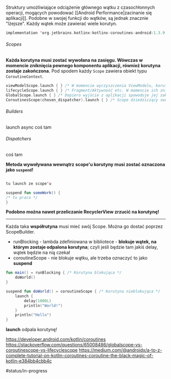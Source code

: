 Struktury umożliwiające odciążenie głównego wątku z czasochłonnych operacji, mogących powodować [[Android Performance|zacinanie się aplikacji]].
Podobne w swojej funkcji do wątków, są jednak znacznie "lżejsze". Każdy wątek może zawierać wiele korutyn.

```kotlin
implementation 'org.jetbrains.kotlinx:kotlinx-coroutines-android:1.3.9'
```

###### Scopes
**Każda korutyna musi zostać wywołana na zasięgu. Wówczas w momencie zniknięcia pewnego komponentu aplikacji, również korutyna zostaje zakończona.**
Pod spodem każdy `Scope` zawiera obiekt typu `CoroutineContext`.

```kotlin
viewModelScope.launch { } /* W momencie wyczyszczenia ViewModelu, korutyna również jest kończona. */
lifecycleScope.launch { } /* Fragment/Aktywność etc. W momencie ich zniszczenia, korutyna jest kończona. */
GlobalScope.launch { } /* Dopiero wyjście z aplikacji spowoduje jej zakończenie (a i to nie jest pewne, bo proces aplikacji nie musi zostać ubity! */
CoroutinesScope(chosen_dispatcher).launch { } /* Scope dziedziczący swój kontekst */
```


###### Builders
launch
async
coś tam

###### Dispatchers
coś tam


**Metoda wywoływana wewnątrz scope'u korutyny musi zostać oznaczona jako `suspend`!**
```kotlin

tu launch ze scope'u

suspend fun someWork() {
/* tu praca */
}
```


**Podobno można nawet przeliczanie RecyclerView zrzucić na korutynę!**


---

Każda taka **współrutyna** musi mieć swój Scope. Można go dostać poprzez ScopeBuilder.
- runBlocking - lambda zdefiniowana w bibliotece - **blokuje wątek, na którym zostaje odpalona korutyna**; czyli jeśli będzie tam jakiś delay, wątek będzie na nią czekał
- coroutineScope - nie blokuje wątku, ale trzeba oznaczyć to jako **suspend**

```kotlin
fun main() = runBlocking { /* Korutyna blokująca */
    doWorld()
}

suspend fun doWorld() = coroutineScope { /* Korutyna nieblokująca */
    launch {
        delay(1000L)
        println("World!")
    }
    println("Hello")
}
```

**launch** odpala korutynę!




https://developer.android.com/kotlin/coroutines
https://stackoverflow.com/questions/65008486/globalscope-vs-coroutinescope-vs-lifecyclescope
https://medium.com/@androidx/a-to-z-complete-tutorial-on-kotlin-coroutines-coroutine-the-black-magic-of-kotlin-e384bb4cbb4c

#status/in-progress 